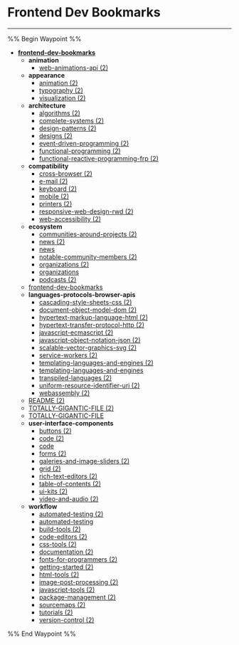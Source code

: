 # Frontend Dev Bookmarks

---

%% Begin Waypoint %%
- **[frontend-dev-bookmarks](../../../../../..//HOME-MTHRFCKR/BOOKMRKS-MTHRFCKR/Awesome/webdev/frontend-dev-bookmarks/frontend-dev-bookmarks.md)**
	- **animation**
		- [web-animations-api (2)](animation/web-animations-api%20(2).md)
	- **appearance**
		- [animation (2)](appearance/animation%20(2).md)
		- [typography (2)](appearance/typography%20(2).md)
		- [visualization (2)](appearance/visualization%20(2).md)
	- **architecture**
		- [algorithms (2)](architecture/algorithms%20(2).md)
		- [complete-systems (2)](architecture/complete-systems%20(2).md)
		- [design-patterns (2)](architecture/design-patterns%20(2).md)
		- [designs (2)](architecture/designs%20(2).md)
		- [event-driven-programming (2)](architecture/event-driven-programming%20(2).md)
		- [functional-programming (2)](architecture/functional-programming%20(2).md)
		- [functional-reactive-programming-frp (2)](architecture/functional-reactive-programming-frp%20(2).md)
	- **compatibility**
		- [cross-browser (2)](compatibility/cross-browser%20(2).md)
		- [e-mail (2)](compatibility/e-mail%20(2).md)
		- [keyboard (2)](compatibility/keyboard%20(2).md)
		- [mobile (2)](compatibility/mobile%20(2).md)
		- [printers (2)](compatibility/printers%20(2).md)
		- [responsive-web-design-rwd (2)](compatibility/responsive-web-design-rwd%20(2).md)
		- [web-accessibility (2)](compatibility/web-accessibility%20(2).md)
	- **ecosystem**
		- [communities-around-projects (2)](ecosystem/communities-around-projects%20(2).md)
		- [news (2)](ecosystem/news%20(2).md)
		- [news](ecosystem/news.md)
		- [notable-community-members (2)](ecosystem/notable-community-members%20(2).md)
		- [organizations (2)](ecosystem/organizations%20(2).md)
		- [organizations](ecosystem/organizations.md)
		- [podcasts (2)](ecosystem/podcasts%20(2).md)
	- [frontend-dev-bookmarks](../../../../../..//HOME-MTHRFCKR/BOOKMRKS-MTHRFCKR/Awesome/webdev/frontend-dev-bookmarks/frontend-dev-bookmarks.md)
	- **languages-protocols-browser-apis**
		- [cascading-style-sheets-css (2)](languages-protocols-browser-apis/cascading-style-sheets-css%20(2).md)
		- [document-object-model-dom (2)](languages-protocols-browser-apis/document-object-model-dom%20(2).md)
		- [hypertext-markup-language-html (2)](languages-protocols-browser-apis/hypertext-markup-language-html%20(2).md)
		- [hypertext-transfer-protocol-http (2)](languages-protocols-browser-apis/hypertext-transfer-protocol-http%20(2).md)
		- [javascript-ecmascript (2)](languages-protocols-browser-apis/javascript-ecmascript%20(2).md)
		- [javascript-object-notation-json (2)](languages-protocols-browser-apis/javascript-object-notation-json%20(2).md)
		- [scalable-vector-graphics-svg (2)](languages-protocols-browser-apis/scalable-vector-graphics-svg%20(2).md)
		- [service-workers (2)](languages-protocols-browser-apis/service-workers%20(2).md)
		- [templating-languages-and-engines (2)](languages-protocols-browser-apis/templating-languages-and-engines%20(2).md)
		- [templating-languages-and-engines](languages-protocols-browser-apis/templating-languages-and-engines.md)
		- [transpiled-languages (2)](languages-protocols-browser-apis/transpiled-languages%20(2).md)
		- [uniform-resource-identifier-uri (2)](languages-protocols-browser-apis/uniform-resource-identifier-uri%20(2).md)
		- [webassembly (2)](languages-protocols-browser-apis/webassembly%20(2).md)
	- [README (2)](README%20(2).md)
	- [TOTALLY-GIGANTIC-FILE (2)](TOTALLY-GIGANTIC-FILE%20(2).md)
	- [TOTALLY-GIGANTIC-FILE](TOTALLY-GIGANTIC-FILE.md)
	- **user-interface-components**
		- [buttons (2)](user-interface-components/buttons%20(2).md)
		- [code (2)](user-interface-components/code%20(2).md)
		- [code](user-interface-components/code.md)
		- [forms (2)](user-interface-components/forms%20(2).md)
		- [galeries-and-image-sliders (2)](user-interface-components/galeries-and-image-sliders%20(2).md)
		- [grid (2)](user-interface-components/grid%20(2).md)
		- [rich-text-editors (2)](user-interface-components/rich-text-editors%20(2).md)
		- [table-of-contents (2)](user-interface-components/table-of-contents%20(2).md)
		- [ui-kits (2)](user-interface-components/ui-kits%20(2).md)
		- [video-and-audio (2)](user-interface-components/video-and-audio%20(2).md)
	- **workflow**
		- [automated-testing (2)](workflow/automated-testing%20(2).md)
		- [automated-testing](workflow/automated-testing.md)
		- [build-tools (2)](workflow/build-tools%20(2).md)
		- [code-editors (2)](workflow/code-editors%20(2).md)
		- [css-tools (2)](workflow/css-tools%20(2).md)
		- [documentation (2)](workflow/documentation%20(2).md)
		- [fonts-for-programmers (2)](workflow/fonts-for-programmers%20(2).md)
		- [getting-started (2)](workflow/getting-started%20(2).md)
		- [html-tools (2)](workflow/html-tools%20(2).md)
		- [image-post-processing (2)](workflow/image-post-processing%20(2).md)
		- [javascript-tools (2)](workflow/javascript-tools%20(2).md)
		- [package-management (2)](workflow/package-management%20(2).md)
		- [sourcemaps (2)](workflow/sourcemaps%20(2).md)
		- [tutorials (2)](workflow/tutorials%20(2).md)
		- [version-control (2)](workflow/version-control%20(2).md)

%% End Waypoint %%

